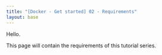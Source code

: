 ```yaml
---
title: "[Docker - Get started] 02 - Requirements"
layout: base
---
```

Hello.

This page will contain the requirements of this tutorial series.
